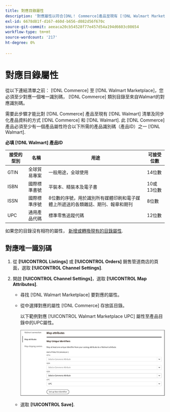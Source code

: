 ```yaml
---
title: 對應目錄屬性
description: '對應屬性以符合[DNL！ Commerce]產品至現有 [!DNL Walmart Marketplace] 清單和同步資料 [!DNL Channel Manager] 和 [!DNL Walmart].'
exl-id: 6678d81f-d167-460d-b656-d082d56f670c
source-git-commit: aeeaca20cb54528f77e457d54a194d6603c08654
workflow-type: tm+mt
source-wordcount: '217'
ht-degree: 0%

---
```


# 對應目錄屬性

從以下連結清單之前： [!DNL Commerce] 至 [!DNL Walmart Marketplace]，您必須至少對應一個唯一識別碼， [!DNL Commerce] 類別目錄至來自Walmart的對應識別碼。

需要此步驟才能比對 [!DNL Commerce] 產品至現有 [!DNL Walmart] 清單及同步化產品資料的方式 [!DNL Commerce] 和 [!DNL Walmart]. 此 [!DNL Commerce] 產品必須至少有一個產品屬性符合以下所需的產品識別碼（產品ID）之一 [!DNL Walmart].

**必填 [!DNL Walmart] 產品ID**

| **接受的型別** | **名稱** | **用途** | **可接受位數** |
|-------------------|--------------------------------------|--------------------------------------------------------------------------------------------------------------------------------------------------|-----------------------|
| GTIN | 全球貿易專案 | 一般用途，全球使用 | 14位數 |
| ISBN | 國際標準書號 | 平裝本、精裝本及電子書 | 10或13位數 |
| ISSN | 國際標準序號 | 8位數的序號，用於識別所有媒體印刷和電子媒體上所遞送的各類雜誌、期刊、報章和期刊 | 8位數 |
| UPC | 通用產品代碼 | 標準零售追蹤代碼 | 12位數 |

如果您的目錄沒有相符的屬性， [新增或轉換現有的目錄屬性](https://docs.magento.com/user-guide/catalog/product-attributes.html).

## 對應唯一識別碼

1. 從 **[!UICONTROL Listings]** 或 **[!UICONTROL Orders]** 銷售管道商店的頁面，選取 **[!UICONTROL Channel Settings]**.

1. 開啟 **[!UICONTROL Channel Settings]**，選取 **[!UICONTROL Map Attributes]**.

   - 尋找 [!DNL Walmart Marketplace] 要對應的屬性。

   - 從中選擇對應的屬性 [!DNL Commerce] 存放區目錄。

      以下範例對應 [!UICONTROL Walmart Marketplace UPC] 屬性至產品目錄中的UPC屬性。

      ![對應產品符合條件的屬性](assets/products-map-attributes-for-match.png)

   - 選取 **[!UICONTROL Save]**.
